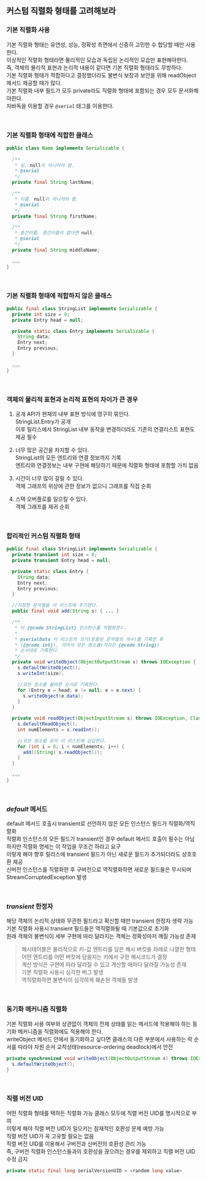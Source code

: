 ## 커스텀 직렬화 형태를 고려해보라

### 기본 직렬화 사용
기본 직렬화 형태는 유연성, 성능, 정확성 측면에서 신중히 고민한 수 합당할 때만 사용한다.  
이상적인 직렬화 형태라면 물리적인 모습과 독립된 논리적인 모습만 표현해야한다.  
즉, 객체의 물리적 표현과 논리적 내용이 같다면 기본 직렬화 형태라도 무방하다.  
기본 직렬화 형태가 적합하다고 결정했더라도 불변식 보장과 보안을 위해 readObject 메서드 제공할 때가 많다.  
기본 직렬화 내부 필드가 모두 private라도 직렬화 형태에 포함되는 경우 모두 문서화해야한다.  
자바독을 이용할 경우 _`@serial`_ 태그를 이용한다.  

<br>

### 기본 직렬화 형태에 적합한 클래스
````java
public class Name implements Serializable {
  
  /**
   * 성. null이 아니어야 함.
   * @serial
   */
  private final String lastName;

  /**
   * 이름. null이 아니어야 함.
   * @serial
   */
  private final String firstName;

  /**
   * 중간이름. 중간이름이 없다면 null.
   * @serial
   */
  private final String middleName;

  ...
}
````

<br>

### 기본 직렬화 형태에 적합하지 않은 클래스
````java
public final class StringList implements Serializable {
  private int size = 0;
  private Entry head = null;

  private static class Entry implements Serializable {
    String data;
    Entry next;
    Entry previous;
  }

  ...
}
````

<br>

### 객체의 물리적 표현과 논리적 표현의 차이가 큰 경우
1. 공개 API가 현재의 내부 표현 방식에 영구히 묶인다.  
  StringList.Entry가 공개  
  이후 릴리스에서 StringList 내부 동작을 변경하더라도 기존의 연결리스트 표현도 제공 필수  

2. 너무 많은 공간을 차지할 수 있다.  
  StringList의 모든 엔트리와 연결 정보까지 기록  
  엔트리와 연결정보는 내부 구현에 해당하기 때문에 직렬화 형태에 포함할 가치 없음  

3. 시간이 너무 많이 걸릴 수 있다.  
  객체 그래프의 위상에 관한 정보가 없으니 그래프를 직접 순회  

4. 스택 오버플로를 일으킬 수 있다.  
  객체 그래프를 재귀 순회  

<br>

### 합리적인 커스텀 직렬화 형태
````java
public final class StringList implements Serializable {
  private transient int size = 0;
  private transient Entry head = null;

  private static class Entry {
    String data;
    Entry next;
    Entry previous;
  }

  //지정한 문자열을 이 리스트에 추가한다.
  public final void add(String s) { ... }

  /**
   * 이 {@code StringList} 인스턴스를 직렬화한ㄷ.
   *
   * @serialData 이 리스트의 크기(포함된 문자열의 개수)를 기록한 후 
   * ({@code int}), 이어서 모든 원소를(각각은 {@code String})
   * 순서대로 기록한다.
   */
  private void writeObject(ObjectOutputStream s) throws IOException {
    s.defaultWriteObject();
    s.writeInt(size);

    //모든 원소를 올바른 순서로 기록한다.
    for (Entry e = head; e != null; e = e.next) {
      s.writeObject(e.data);
    }
  }

  private void readObject(ObjectInputStream s) throws IOException, ClassNotFoundException {
    s.defaultReadObject();
    int numElements = s.readInt();

    //모든 원소를 읽어 이 리스트에 삽입한다.
    for (int i = 0; i < numElements; i++) {
      add((String) s.readObject());
    }
  }

  ...
}
````

<br>

### _default_ 메서드
default 메서드 호출시 transient로 선언하지 않은 모든 인스턴스 필드가 직렬화/역직렬화  
직렬화 인스턴스의 모든 필드가 transient인 경우 default 메서드 호출이 필수는 아님  
하지만 직렬화 명세는 이 작업을 무조건 하라고 요구  
이렇게 해야 향후 릴리스에 transient 필드가 아닌 새로운 필드가 추가되더라도 상호호환 제공  
신버전 인스턴스를 직렬화한 후 구버전으로 역직렬화하면 새로운 필드들은 무시되며 StreamCorruptedException 발생  

<br>

### _transient_ 한정자
해당 객체의 논리적 상태와 무관한 필드라고 확신할 때만 transient 한정자 생략 가능  
기본 직렬화 사용시 transient 필드들은 역직렬화될 때 기본값으로 초기화  
원래 객체의 불변식이 세부 구현에 따라 달라지는 객체는 정확성마저 깨질 가능성 존재  
> 해시테이블은 물리적으로 키-값 엔트리를 담은 해시 버킷을 차례로 나열한 형태  
> 어떤 엔트리를 어떤 버킷에 담을지는 키에서 구한 해시코드가 결정  
> 계산 방식은 구현에 따라 달라질 수 있고 계산할 때마다 달라질 가능성 존재  
> 기본 직렬화 사용시 심각한 버그 발생  
> 역직렬화하면 불변식이 심각하게 훼손된 객체들 발생  

<br>

### 동기화 메커니즘 직렬화
기본 직렬화 사용 여부와 상관없이 객체의 전체 상태를 읽는 메서드에 적용해야 하는 동기화 메커니즘을 직렬화에도 적용해야 한다.  
writeObject 메서드 안에서 동기화하고 싶다면 클래스의 다른 부분에서 사용하는 락 순서를 따라야 자원 순서 교착상태(resource-ordering deadlock)에서 안전  

````java
private synchronized void writeObject(ObjectOutputStream s) throws IOException {
  s.defaultWriteObject();
}
````

<br>

### 직렬 버전 UID
어떤 직렬화 형태를 택하든 직렬화 가능 클래스 모두에 직렬 버전 UID를 명시적으로 부여  
이렇게 해야 직렬 버전 UID가 일으키는 잠재적인 호환성 문제 예방 가능  
직렬 버전 UID가 꼭 고유할 필요는 없음  
직렬 버전 UID를 이용해서 구버전과 신버전의 호환성 관리 가능  
즉, 구버전 직렬화 인스턴스들과의 호환성을 끊으려는 경우를 제외하고 직렬 버전 UID 수정 금지  

````java
private static final long serialVersionUID = <random long value>
````

<br>



